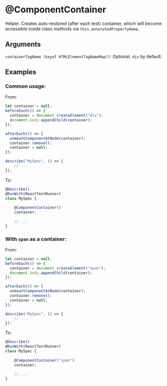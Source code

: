 # @ComponentContainer

Helper. Creates auto-restored (after each test) container, which will become accessible inside class methods via `this.annotatedPropertyName`.

## Arguments

`containerTagName (keyof HTMLElementTagNameMap)?`: Optional. `div` by default.

## Examples

### Common usage:

From:

```typescript
let container = null;
beforeEach(() => {
  container = document.createElement("div");
  document.body.appendChild(container);
});

afterEach(() => {
  unmountComponentAtNode(container);
  container.remove();
  container = null;
});

describe("MySpec", () => {
    // ...
});
```

To:

```typescript
@Describe()
@RunWith(ReactTestRunner)
class MySpec {
    
    @ComponentContainer()
    container;
    
    // ...
}
```

### With `span` as a container:

From:

```typescript
let container = null;
beforeEach(() => {
  container = document.createElement("span");
  document.body.appendChild(container);
});

afterEach(() => {
  unmountComponentAtNode(container);
  container.remove();
  container = null;
});

describe("MySpec", () => {
    // ...
});
```

To:

```typescript
@Describe()
@RunWith(ReactTestRunner)
class MySpec {
    
    @ComponentContainer("span")
    container;
    
    // ...
}
```
